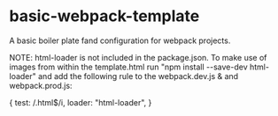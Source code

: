 # basic-webpack-template

A basic boiler plate fand configuration for webpack projects.

NOTE: html-loader is not included in the package.json. To make use of images from within the template.html run "npm install --save-dev html-loader" and add the following rule to the webpack.dev.js & and webpack.prod.js:

{
test: /\.html$/i,
loader: "html-loader",
}
